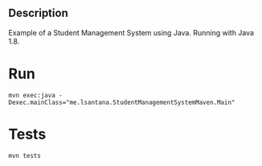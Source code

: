 ## Description
Example of a Student Management System using Java. Running with Java 1.8.

# Run
```
mvn exec:java -Dexec.mainClass="me.lsantana.StudentManagementSystemMaven.Main"
```

# Tests
```
mvn tests
```
